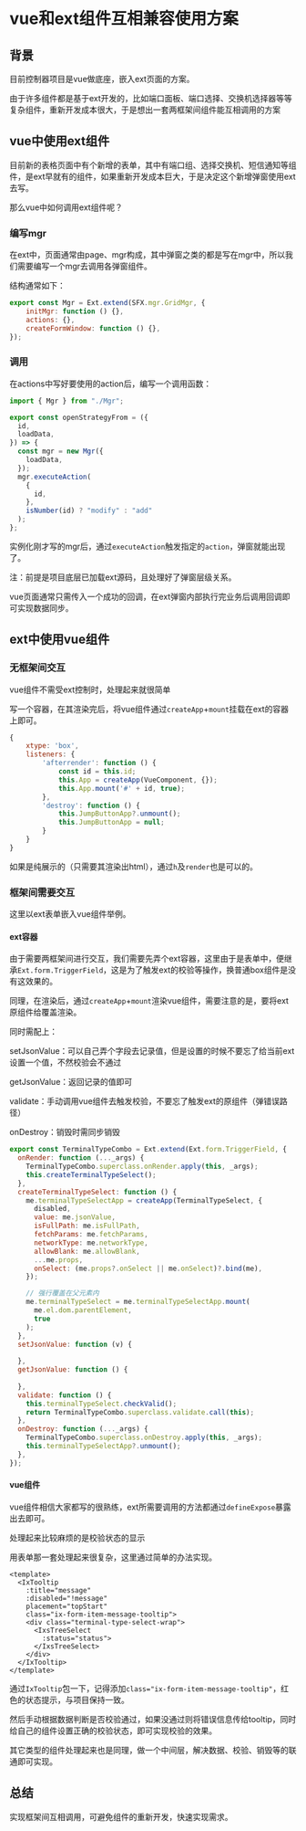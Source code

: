 # vue和ext组件互相兼容使用方案



## 背景

目前控制器项目是vue做底座，嵌入ext页面的方案。

由于许多组件都是基于ext开发的，比如端口面板、端口选择、交换机选择器等等复杂组件，重新开发成本很大，于是想出一套两框架间组件能互相调用的方案





## vue中使用ext组件

目前新的表格页面中有个新增的表单，其中有端口组、选择交换机、短信通知等组件，是ext早就有的组件，如果重新开发成本巨大，于是决定这个新增弹窗使用ext去写。

那么vue中如何调用ext组件呢？



### 编写mgr

在ext中，页面通常由page、mgr构成，其中弹窗之类的都是写在mgr中，所以我们需要编写一个mgr去调用各弹窗组件。

结构通常如下：

```js
export const Mgr = Ext.extend(SFX.mgr.GridMgr, {
    initMgr: function () {},
    actions: {},
    createFormWindow: function () {},
});
```



### 调用

在actions中写好要使用的action后，编写一个调用函数：

```js
import { Mgr } from "./Mgr";

export const openStrategyFrom = ({
  id,
  loadData,
}) => {
  const mgr = new Mgr({
    loadData,
  });
  mgr.executeAction(
    {
      id,
    },
    isNumber(id) ? "modify" : "add"
  );
};
```

实例化刚才写的mgr后，通过`executeAction`触发指定的`action`，弹窗就能出现了。

注：前提是项目底层已加载ext源码，且处理好了弹窗层级关系。



vue页面通常只需传入一个成功的回调，在ext弹窗内部执行完业务后调用回调即可实现数据同步。





## ext中使用vue组件



### 无框架间交互

vue组件不需受ext控制时，处理起来就很简单

写一个容器，在其渲染完后，将vue组件通过`createApp`+`mount`挂载在ext的容器上即可。

```js
{
    xtype: 'box',
    listeners: {
        'afterrender': function () {
            const id = this.id;
            this.App = createApp(VueComponent, {});
            this.App.mount('#' + id, true);
        },
        'destroy': function () {
            this.JumpButtonApp?.unmount();
            this.JumpButtonApp = null;
        }
    }
}
```



如果是纯展示的（只需要其渲染出html），通过`h`及`render`也是可以的。





### 框架间需要交互

这里以ext表单嵌入vue组件举例。



#### ext容器

由于需要两框架间进行交互，我们需要先弄个ext容器，这里由于是表单中，便继承`Ext.form.TriggerField`，这是为了触发ext的校验等操作，换普通box组件是没有这效果的。



同理，在渲染后，通过`createApp`+`mount`渲染vue组件，需要注意的是，要将ext原组件给覆盖渲染。



同时需配上：

setJsonValue：可以自己弄个字段去记录值，但是设置的时候不要忘了给当前ext设置一个值，不然校验会不通过

getJsonValue：返回记录的值即可

validate：手动调用vue组件去触发校验，不要忘了触发ext的原组件（弹错误路径）

onDestroy：销毁时需同步销毁

```js
export const TerminalTypeCombo = Ext.extend(Ext.form.TriggerField, {
  onRender: function (..._args) {
    TerminalTypeCombo.superclass.onRender.apply(this, _args);
    this.createTerminalTypeSelect();
  },
  createTerminalTypeSelect: function () {
    me.terminalTypeSelectApp = createApp(TerminalTypeSelect, {
      disabled,
      value: me.jsonValue,
      isFullPath: me.isFullPath,
      fetchParams: me.fetchParams,
      networkType: me.networkType,
      allowBlank: me.allowBlank,
      ...me.props,
      onSelect: (me.props?.onSelect || me.onSelect)?.bind(me),
    });

    // 强行覆盖在父元素内
    me.terminalTypeSelect = me.terminalTypeSelectApp.mount(
      me.el.dom.parentElement,
      true
    );
  },
  setJsonValue: function (v) {
      
  },
  getJsonValue: function () {
      
  },
  validate: function () {
    this.terminalTypeSelect.checkValid();
    return TerminalTypeCombo.superclass.validate.call(this);
  },
  onDestroy: function (..._args) {
    TerminalTypeCombo.superclass.onDestroy.apply(this, _args);
    this.terminalTypeSelectApp?.unmount();
  },
});
```



#### vue组件

vue组件相信大家都写的很熟练，ext所需要调用的方法都通过`defineExpose`暴露出去即可。



处理起来比较麻烦的是校验状态的显示

用表单那一套处理起来很复杂，这里通过简单的办法实现。

```vue
<template>
  <IxTooltip
    :title="message"
    :disabled="!message"
    placement="topStart"
    class="ix-form-item-message-tooltip">
    <div class="terminal-type-select-wrap">
      <IxsTreeSelect
        :status="status">
      </IxsTreeSelect>
    </div>
  </IxTooltip>
</template>
```

通过`IxTooltip`包一下，记得添加`class="ix-form-item-message-tooltip"`，红色的状态提示，与项目保持一致。

然后手动根据数据判断是否校验通过，如果没通过则将错误信息传给tooltip，同时给自己的组件设置正确的校验状态，即可实现校验的效果。





其它类型的组件处理起来也是同理，做一个中间层，解决数据、校验、销毁等的联通即可实现。



## 总结

实现框架间互相调用，可避免组件的重新开发，快速实现需求。




